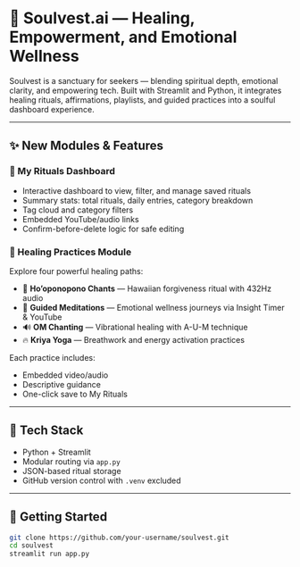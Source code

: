 # 🌟 Soulvest.ai — Healing, Empowerment, and Emotional Wellness

Soulvest is a sanctuary for seekers — blending spiritual depth, emotional clarity, and empowering tech. Built with Streamlit and Python, it integrates healing rituals, affirmations, playlists, and guided practices into a soulful dashboard experience.

---

## ✨ New Modules & Features

### 📓 My Rituals Dashboard
- Interactive dashboard to view, filter, and manage saved rituals
- Summary stats: total rituals, daily entries, category breakdown
- Tag cloud and category filters
- Embedded YouTube/audio links
- Confirm-before-delete logic for safe editing

### 🌿 Healing Practices Module
Explore four powerful healing paths:
- 🌺 **Ho’oponopono Chants** — Hawaiian forgiveness ritual with 432Hz audio
- 🧘 **Guided Meditations** — Emotional wellness journeys via Insight Timer & YouTube
- 🔊 **OM Chanting** — Vibrational healing with A-U-M technique
- 🔥 **Kriya Yoga** — Breathwork and energy activation practices

Each practice includes:
- Embedded video/audio
- Descriptive guidance
- One-click save to My Rituals

---

## 🧠 Tech Stack
- Python + Streamlit
- Modular routing via `app.py`
- JSON-based ritual storage
- GitHub version control with `.venv` excluded

---

## 🚀 Getting Started

```bash
git clone https://github.com/your-username/soulvest.git
cd soulvest
streamlit run app.py
